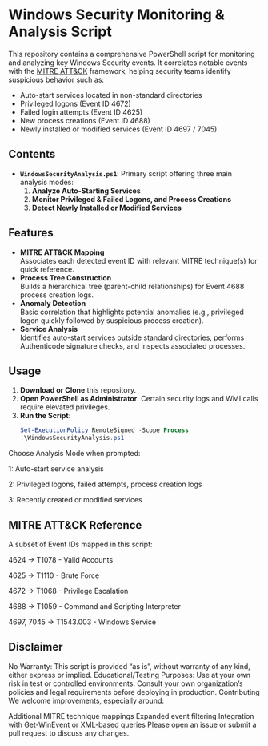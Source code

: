 # Windows Security Monitoring & Analysis Script

This repository contains a comprehensive PowerShell script for monitoring and analyzing key Windows Security events. It correlates notable events with the [MITRE ATT&CK](https://attack.mitre.org/) framework, helping security teams identify suspicious behavior such as:

- Auto-start services located in non-standard directories  
- Privileged logons (Event ID 4672)  
- Failed login attempts (Event ID 4625)  
- New process creations (Event ID 4688)  
- Newly installed or modified services (Event ID 4697 / 7045)  

## Contents

- **`WindowsSecurityAnalysis.ps1`**: Primary script offering three main analysis modes:
  1. **Analyze Auto-Starting Services**  
  2. **Monitor Privileged & Failed Logons, and Process Creations**  
  3. **Detect Newly Installed or Modified Services**  

## Features

- **MITRE ATT&CK Mapping**  
  Associates each detected event ID with relevant MITRE technique(s) for quick reference.  
- **Process Tree Construction**  
  Builds a hierarchical tree (parent-child relationships) for Event 4688 process creation logs.  
- **Anomaly Detection**  
  Basic correlation that highlights potential anomalies (e.g., privileged logon quickly followed by suspicious process creation).  
- **Service Analysis**  
  Identifies auto-start services outside standard directories, performs Authenticode signature checks, and inspects associated processes.  

## Usage

1. **Download or Clone** this repository.  
2. **Open PowerShell as Administrator**. Certain security logs and WMI calls require elevated privileges.  
3. **Run the Script**:  
   ```powershell
   Set-ExecutionPolicy RemoteSigned -Scope Process
   .\WindowsSecurityAnalysis.ps1

Choose Analysis Mode when prompted:

1: Auto-start service analysis

2: Privileged logons, failed attempts, process creation logs

3: Recently created or modified services


## MITRE ATT&CK Reference
A subset of Event IDs mapped in this script:

4624 → T1078 - Valid Accounts

4625 → T1110 - Brute Force

4672 → T1068 - Privilege Escalation

4688 → T1059 - Command and Scripting Interpreter

4697, 7045 → T1543.003 - Windows Service

## Disclaimer

No Warranty: This script is provided “as is”, without warranty of any kind, either express or implied.
Educational/Testing Purposes: Use at your own risk in test or controlled environments. Consult your own organization’s policies and legal requirements before deploying in production.
Contributing
We welcome improvements, especially around:

Additional MITRE technique mappings
Expanded event filtering
Integration with Get-WinEvent or XML-based queries
Please open an issue or submit a pull request to discuss any changes.

